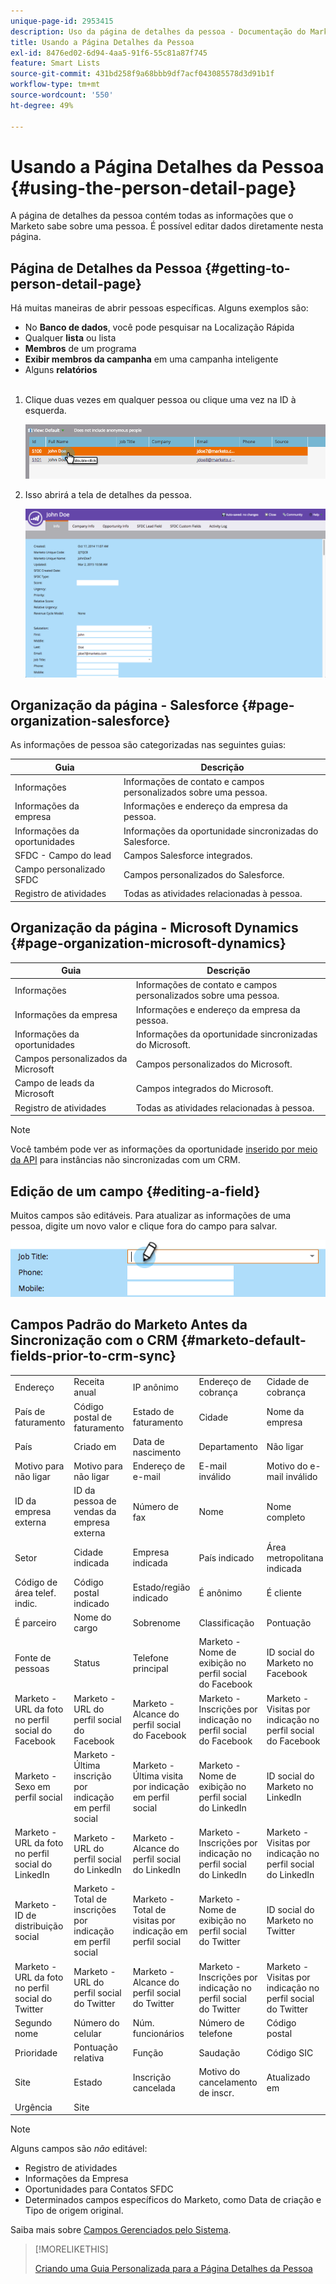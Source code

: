```yaml
---
unique-page-id: 2953415
description: Uso da página de detalhes da pessoa - Documentação do Marketo - Documentação do produto
title: Usando a Página Detalhes da Pessoa
exl-id: 8476ed02-6d94-4aa5-91f6-55c81a87f745
feature: Smart Lists
source-git-commit: 431bd258f9a68bbb9df7acf043085578d3d91b1f
workflow-type: tm+mt
source-wordcount: '550'
ht-degree: 49%

---
```


# Usando a Página Detalhes da Pessoa {#using-the-person-detail-page}

A página de detalhes da pessoa contém todas as informações que o Marketo sabe sobre uma pessoa. É possível editar dados diretamente nesta página.

## Página de Detalhes da Pessoa {#getting-to-person-detail-page}

Há muitas maneiras de abrir pessoas específicas. Alguns exemplos são:

* No **Banco de dados**, você pode pesquisar na Localização Rápida
* Qualquer **lista** ou lista
* **Membros** de um programa
* **Exibir membros da campanha** em uma campanha inteligente
* Alguns **relatórios**
  <br> 

1. Clique duas vezes em qualquer pessoa ou clique uma vez na ID à esquerda.

   ![](assets/one-1.png)

1. Isso abrirá a tela de detalhes da pessoa.

   ![](assets/two-5.png)

## Organização da página - Salesforce {#page-organization-salesforce}

As informações de pessoa são categorizadas nas seguintes guias:

| Guia | Descrição |
|---|---|
| Informações | Informações de contato e campos personalizados sobre uma pessoa. |
| Informações da empresa | Informações e endereço da empresa da pessoa. |
| Informações da oportunidades | Informações da oportunidade sincronizadas do Salesforce. |
| SFDC - Campo do lead | Campos Salesforce integrados. |
| Campo personalizado SFDC | Campos personalizados do Salesforce. |
| Registro de atividades | Todas as atividades relacionadas à pessoa. |

## Organização da página - Microsoft Dynamics {#page-organization-microsoft-dynamics}

| Guia | Descrição |
|---|---|
| Informações | Informações de contato e campos personalizados sobre uma pessoa. |
| Informações da empresa | Informações e endereço da empresa da pessoa. |
| Informações da oportunidades | Informações da oportunidade sincronizadas do Microsoft. |
| Campos personalizados da Microsoft | Campos personalizados do Microsoft. |
| Campo de leads da Microsoft | Campos integrados do Microsoft. |
| Registro de atividades | Todas as atividades relacionadas à pessoa. |

>[!NOTE]
>
>Você também pode ver as informações da oportunidade [inserido por meio da API](https://developers.marketo.com/rest-api/lead-database/opportunities/) para instâncias não sincronizadas com um CRM.

## Edição de um campo {#editing-a-field}

Muitos campos são editáveis. Para atualizar as informações de uma pessoa, digite um novo valor e clique fora do campo para salvar.

![](assets/image2015-2-27-11-3a14-3a2.png)

## Campos Padrão do Marketo Antes da Sincronização com o CRM {#marketo-default-fields-prior-to-crm-sync}

|   |  |  |  |  |
|---|---|---|---|---|
| Endereço | Receita anual | IP anônimo | Endereço de cobrança | Cidade de cobrança |
| País de faturamento | Código postal de faturamento | Estado de faturamento | Cidade | Nome da empresa |
| País | Criado em | Data de nascimento | Departamento | Não ligar |
| Motivo para não ligar | Motivo para não ligar | Endereço de e-mail | E-mail inválido | Motivo do e-mail inválido |
| ID da empresa externa | ID da pessoa de vendas da empresa externa | Número de fax | Nome | Nome completo |
| Setor | Cidade indicada | Empresa indicada | País indicado | Área metropolitana indicada |
| Código de área telef. indic. | Código postal indicado | Estado/região indicado | É anônimo | É cliente |
| É parceiro | Nome do cargo | Sobrenome | Classificação | Pontuação |
| Fonte de pessoas | Status | Telefone principal | Marketo - Nome de exibição no perfil social do Facebook | ID social do Marketo no Facebook |
| Marketo - URL da foto no perfil social do Facebook | Marketo - URL do perfil social do Facebook | Marketo - Alcance do perfil social do Facebook | Marketo - Inscrições por indicação no perfil social do Facebook | Marketo - Visitas por indicação no perfil social do Facebook |
| Marketo - Sexo em perfil social | Marketo - Última inscrição por indicação em perfil social | Marketo - Última visita por indicação em perfil social | Marketo - Nome de exibição no perfil social do LinkedIn | ID social do Marketo no LinkedIn |
| Marketo - URL da foto no perfil social do LinkedIn | Marketo - URL do perfil social do LinkedIn | Marketo - Alcance do perfil social do LinkedIn | Marketo - Inscrições por indicação no perfil social do LinkedIn | Marketo - Visitas por indicação no perfil social do LinkedIn |
| Marketo - ID de distribuição social | Marketo - Total de inscrições por indicação em perfil social | Marketo - Total de visitas por indicação em perfil social | Marketo - Nome de exibição no perfil social do Twitter | ID social do Marketo no Twitter |
| Marketo - URL da foto no perfil social do Twitter | Marketo - URL do perfil social do Twitter | Marketo - Alcance do perfil social do Twitter | Marketo - Inscrições por indicação no perfil social do Twitter | Marketo - Visitas por indicação no perfil social do Twitter |
| Segundo nome | Número do celular | Núm. funcionários | Número de telefone | Código postal |
| Prioridade | Pontuação relativa | Função | Saudação | Código SIC |
| Site | Estado | Inscrição cancelada | Motivo do cancelamento de inscr. | Atualizado em |
| Urgência | Site |  |  |  |

>[!NOTE]
>
>Alguns campos são _não_ editável:
>
>* Registro de atividades
>* Informações da Empresa
>* Oportunidades para Contatos SFDC
>* Determinados campos específicos do Marketo, como Data de criação e Tipo de origem original.
>
>Saiba mais sobre [Campos Gerenciados pelo Sistema](/help/marketo/product-docs/administration/field-management/understanding-system-managed-fields.md).

>[!MORELIKETHIS]
>
>[Criando uma Guia Personalizada para a Página Detalhes da Pessoa](/help/marketo/product-docs/administration/settings/creating-a-custom-tab-for-the-person-detail-page.md)

